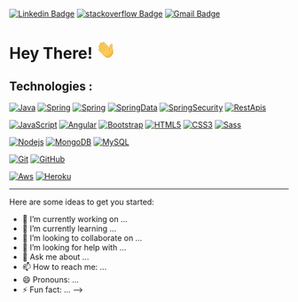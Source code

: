 [![Linkedin Badge](https://img.shields.io/badge/-LinkedIn-blue?style=flat-square&logo=Linkedin&logoColor=white&link=https://www.linkedin.com/in/ganesh-kumar-dbg/)](https://www.linkedin.com/in/ganesh-kumar-dbg/)
[![stackoverflow Badge](https://img.shields.io/badge/-stackoverflow-FFC300?style=flat-square&logo=stackoverflow&logoColor=black&link=https://stackoverflow.com/users/11921771/ganesh-kumar/)](https://stackoverflow.com/users/11921771/ganesh-kumar/)
[![Gmail Badge](https://img.shields.io/badge/-Gmail-c14438?style=flat-square&logo=Gmail&logoColor=white&link=mailto:ganesh9ot@gmail.com)](mailto:ganesh9ot@gmail.com)

# Hey There!  <img src="https://github.com/ABSphreak/ABSphreak/blob/master/gifs/Hi.gif" width="35px">


## Technologies : 

[![Java](https://img.shields.io/badge/-Java-00599C?style=flat-square&logo=Java)]()
[![Spring](https://img.shields.io/badge/-Spring-75F33A?style=flat-square&logo=Spring)]()
[![Spring](https://img.shields.io/badge/-SpringBoot-7BF30B?style=flat-square&logo=SpringBoot)]()
[![SpringData](https://img.shields.io/badge/-SpringData-7BF30B?style=flat-square&logo=SpringData)]()
[![SpringSecurity](https://img.shields.io/badge/-SpringSecurity-75F33A?style=flat-square&logo=SpringSecurity)]()
[![RestApis](https://img.shields.io/badge/-RestApis-75F33A?style=flat-square&logo=RestApis)]()


[![JavaScript](https://img.shields.io/badge/-JavaScript-black?style=flat-square&logo=javascript)]()
[![Angular](https://img.shields.io/badge/-Angular-c14438?style=flat-square&logo=Angular)]()
[![Bootstrap](https://img.shields.io/badge/-Bootstrap-563D7C?style=flat-square&logo=bootstrap)]()
[![HTML5](https://img.shields.io/badge/-HTML5-E34F26?style=flat-square&logo=html5&logoColor=white)]()
[![CSS3](https://img.shields.io/badge/-CSS3-1572B6?style=flat-square&logo=css3)]()
[![Sass](https://img.shields.io/badge/-Sass-cd6799?style=flat-square&logo=sass&logoColor=white)]()

[![Nodejs](https://img.shields.io/badge/-Nodejs-black?style=flat-square&logo=Node.js)]()
[![MongoDB](https://img.shields.io/badge/-MongoDB-black?style=flat-square&logo=mongodb)]()
[![MySQL](https://img.shields.io/badge/-MySQL-black?style=flat-square&logo=mysql)]()

[![Git](https://img.shields.io/badge/-Git-black?style=flat-square&logo=git)]()
[![GitHub](https://img.shields.io/badge/-GitHub-181717?style=flat-square&logo=github)]()

[![Aws](https://img.shields.io/badge/-Aws-000000?style=flat-square&logo=zeit)]()
[![Heroku](https://img.shields.io/badge/-Heroku-430098?style=flat-square&logo=heroku)]()

---
Here are some ideas to get you started:

- 🔭 I’m currently working on ...
- 🌱 I’m currently learning ...
- 👯 I’m looking to collaborate on ...
- 🤔 I’m looking for help with ...
- 💬 Ask me about ...
- 📫 How to reach me: ...
- 😄 Pronouns: ...
- ⚡ Fun fact: ...
-->
